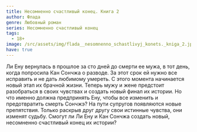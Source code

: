 ```yaml
---
title: Несомненно счастливый конец. Книга 2
author: Флада
genre: Любовный роман
series: Несомненно счастливый конец
tags:
  - 18+
image: /src/assets/img/flada__nesomnenno_schastlivyj_konets._kniga_2.jpeg
have: true
---
```

Ли Ену вернулась в прошлое за сто дней до смерти ее мужа, в тот день, когда попросила Кан Сончжа о разводе. За этот срок ей нужно все исправить и не дать любимому умереть. С этого момента начинается новый этап их брачной жизни. Теперь мужу и жене предстоит разобраться в своих чувствах и создать новый финал их истории. Но что именно должна предпринять Ену, чтобы все изменить и предотвратить смерть Сончжэ? На пути супругов появляются новые препятствия. Только раскрыв друг другу свои истинные чувства, они изменят судьбу. Смогут ли Ли Ену и Кан Сончжа создать новый, несомненно счастливый конец их истории?
